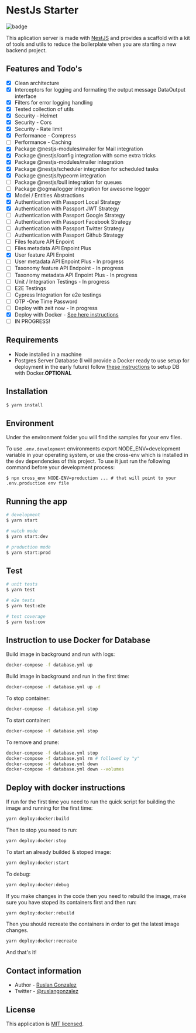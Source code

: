 # NestJs Starter

![badge](https://github.com/ruslanguns/nestjs-starter/workflows/CI/badge.svg)

This aplication server is made with [NestJS](https://nestjs.com) and provides a scaffold with a kit of tools and utils to reduce the boilerplate when you are starting a new backend project.

## Features and Todo's

- [x] Clean architecture
- [x] Interceptors for logging and formating the output message DataOutput interface
- [x] Filters for error logging handling
- [x] Tested collection of utils
- [x] Security - Helmet
- [x] Security - Cors
- [x] Security - Rate limit
- [x] Performance - Compress
- [ ] Performance - Caching
- [x] Package @nestjs-modules/mailer for Mail integration
- [x] Package @nestjs/config integration with some extra tricks
- [x] Package @nestjs-modules/mailer integration
- [x] Package @nestjs/scheduler integration for scheduled tasks
- [x] Package @nestjs/typeorm integration
- [ ] Package @nestjs/bull integration for queues
- [ ] Package @ogma/logger integration for awesome logger
- [x] Model / Entities Abstractions
- [x] Authentication with Passport Local Strategy
- [x] Authentication with Passport JWT Strategy
- [ ] Authentication with Passport Google Strategy
- [ ] Authentication with Passport Facebook Strategy
- [ ] Authentication with Passport Twitter Strategy
- [ ] Authentication with Passport Github Strategy
- [ ] Files feature API Enpoint
- [ ] Files metadata API Enpoint Plus
- [x] User feature API Enpoint
- [ ] User metadata API Enpoint Plus - In progress
- [ ] Taxonomy feature API Endpoint - In progress
- [ ] Taxonomy metadata API Enpoint Plus - In progress
- [ ] Unit / Integration Testings - In progress
- [ ] E2E Testings
- [ ] Cypress Integration for e2e testings
- [ ] OTP -One Time Password
- [ ] Deploy with zeit now - In progress
- [x] Deploy with Docker - [See here instructions](#deploy-with-docker-instructions)
- [ ] IN PROGRESS!

## Requirements

- Node installed in a machine
- Postgres Server Database (I will provide a Docker ready to use setup for deployment in the early future) follow [these instructions](#instruction-to-use-docker-for-database) to setup DB with Docker.**OPTIONAL**

## Installation

```bash
$ yarn install
```

## Environment

Under the environment folder you will find the samples for your env files.

To use `.env.development` environments export NODE_ENV=development variable in your operating system, or use the cross-env which is installed in the dev dependencies of this project. To use it just run the following command before your development process:

`$ npx cross_env NODE-ENV=production ... # that will point to your .env.production env file`

## Running the app

```bash
# development
$ yarn start

# watch mode
$ yarn start:dev

# production mode
$ yarn start:prod
```

## Test

```bash
# unit tests
$ yarn test

# e2e tests
$ yarn test:e2e

# test coverage
$ yarn test:cov
```

## Instruction to use Docker for Database

Build image in background and run with logs:

```bash
docker-compose -f database.yml up
```

Build image in background and run in the first time:

```bash
docker-compose -f database.yml up -d
```

To stop container:

```bash
docker-compose -f database.yml stop
```

To start container:

```bash
docker-compose -f database.yml stop
```

To remove and prune:

```bash
docker-compose -f database.yml stop
docker-compose -f database.yml rm # followed by "y"
docker-compose -f database.yml down
docker-compose -f database.yml down --volumes
```

## Deploy with docker instructions

If run for the first time you need to run the quick script for building the image and running for the first time:

```bash
yarn deploy:docker:build
```

Then to stop you need to run:

```bash
yarn deploy:docker:stop
```

To start an already builded & stoped image:

```bash
yarn deploy:docker:start
```

To debug:

```bash
yarn deploy:docker:debug
```

If you make changes in the code then you need to rebuild the image, make sure you have stoped its containers first and then run:

```bash
yarn deploy:docker:rebuild
```

Then you should recreate the containers in order to get the latest image changes.

```bash
yarn deploy:docker:recreate
```

And that's it!

## Contact information

- Author - [Ruslan Gonzalez](https://rusgunx.tk)
- Twitter - [@ruslangonzalez](https://twitter.com/ruslangonzalez)

## License

This application is [MIT licensed](LICENSE).

